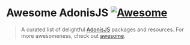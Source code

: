 
# Awesome AdonisJS [![Awesome](https://cdn.rawgit.com/sindresorhus/awesome/d7305f38d29fed78fa85652e3a63e154dd8e8829/media/badge.svg)](https://github.com/sindresorhus/awesome) 

>  A curated list of delightful [AdonisJS](https://adonisjs.com/) packages and resources. For more awesomeness, check out [awesome](https://github.com/sindresorhus/awesome).
